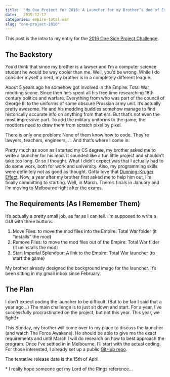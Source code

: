 ```yaml
---
title:  "My One Project for 2016: A Launcher for my Brother’s Mod of Empire: Total War"
date:   2015-12-17
categories: empire-total-war
slug: "one-project-2016"
---
```

This post is the intro to my entry for the [2016 One Side Project Challenge](https://medium.com/the-mission/the-one-side-project-per-year-challenge-fa3c64a48da6).

## The Backstory
You’d think that since my brother is a lawyer and I’m a computer science student he would be way cooler than me. Well, you’d be wrong. While I do consider myself a nerd, my brother is in a completely different league.

About 5 years ago he somehow got involved in the Empire: Total War modding scene. Since then he’s spent all his free time researching 18th century politics and warfare. Everything from who was part of the council of George III to the uniforms of some obscure Prussian army unit. It’s actually pretty awesome. He and his modding buddies somehow manage to find historically accurate info on anything from that era. But that’s not even the most impressive part. To add the military uniforms to the game, the modders need to draw them from scratch pixel by pixel.

There is only one problem: None of them know how to code. They're lawyers, teachers, engineers, ... And that’s where I come in:

Pretty much as soon as I started my CS degree, my brother asked me to write a launcher for his mod. It sounded like a fun little project and shouldn’t take too long. Or so I thought. What I didn’t expect was that I actually had to do some work, both for work and university. Also, my programming skills were definitely not as good as thought. Gotta love that [Dunning-Kruger Effect](https://en.wikipedia.org/wiki/Dunning%E2%80%93Kruger_effect). Now, a year after my brother first asked me to help him out, I’m finally committing to starting. Well, in March. There’s finals in January and I’m moving to Melbourne right after the exams.


## The Requirements (As I Remember Them)
It’s actually a pretty small job, as far as I can tell. I’m supposed to write a GUI with three buttons:

1. Move Files: to move the mod files into the Empire: Total War folder (it “installs” the mod)
2. Remove Files: to move the mod files out of the Empire: Total War filder (it uninstalls the mod)
3. Start Imperial Splendour: A link to the Empire: Total War launcher (to start the game)

My brother already designed the background image for the launcher. It’s been sitting in my gmail inbox since February.

## The Plan
I don’t expect coding the launcher to be difficult. (But to be fair I said that a year ago...) The main challenge is to just sit down and start. For a year, I’ve successfully procrastinated on the project, but not this year. This year, we fight!\*

This Sunday, my brother will come over to my place to discuss the launcher (and watch The Force Awakens). He should be able to give me the exact requirements and until March I will do research on how to best approach the program. Once I’ve settled in in Melbourne, I’ll start with the actual coding. For those interested, I already set up a public [GitHub repo](https://github.com/SophieAu/imperial-splendour-launcher/).

The tentative release date is the 15th of April.


\* I really hope someone got my Lord of the Rings reference…
